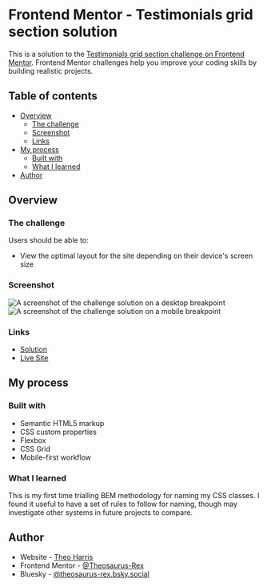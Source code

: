 # Frontend Mentor - Testimonials grid section solution

This is a solution to the [Testimonials grid section challenge on Frontend Mentor](https://www.frontendmentor.io/challenges/testimonials-grid-section-Nnw6J7Un7). Frontend Mentor challenges help you improve your coding skills by building realistic projects.

## Table of contents

- [Overview](#overview)
  - [The challenge](#the-challenge)
  - [Screenshot](#screenshot)
  - [Links](#links)
- [My process](#my-process)
  - [Built with](#built-with)
  - [What I learned](#what-i-learned)
- [Author](#author)

## Overview

### The challenge

Users should be able to:

- View the optimal layout for the site depending on their device's screen size

### Screenshot

![A screenshot of the challenge solution on a desktop breakpoint](./images/screenshot-desktop.jpg)
![A screenshot of the challenge solution on a mobile breakpoint](./images/screenshot-mobile.jpg)

### Links

- [Solution](https://www.frontendmentor.io/solutions/testimonials-grid-D_y9_UK1el)
- [Live Site](https://theosaurus-rex.github.io/testimonials-grid-section/)

## My process

### Built with

- Semantic HTML5 markup
- CSS custom properties
- Flexbox
- CSS Grid
- Mobile-first workflow

### What I learned

This is my first time trialling BEM methodology for naming my CSS classes. I found it useful to have a set of rules to follow for naming, though may investigate other systems in future projects to compare.

## Author

- Website - [Theo Harris](https://theo-harris-dev.com/)
- Frontend Mentor - [@Theosaurus-Rex](https://www.frontendmentor.io/profile/Theosaurus-Rex)
- Bluesky - [@theosaurus-rex.bsky.social](https://bsky.app/profile/theosaurus-rex.bsky.social)
